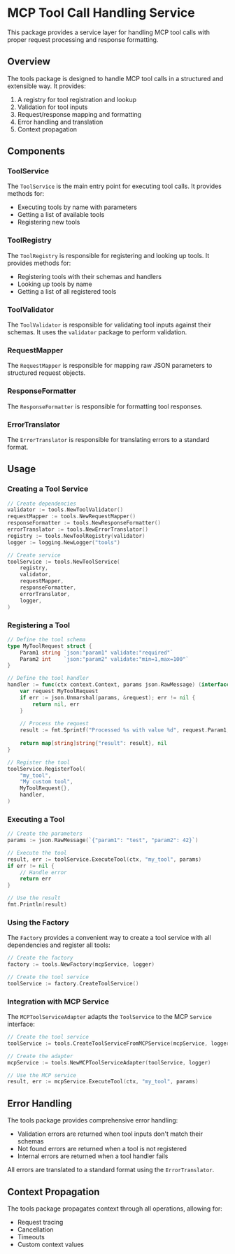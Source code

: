 # MCP Tool Call Handling Service

This package provides a service layer for handling MCP tool calls with proper request processing and response formatting.

## Overview

The tools package is designed to handle MCP tool calls in a structured and extensible way. It provides:

1. A registry for tool registration and lookup
2. Validation for tool inputs
3. Request/response mapping and formatting
4. Error handling and translation
5. Context propagation

## Components

### ToolService

The `ToolService` is the main entry point for executing tool calls. It provides methods for:

- Executing tools by name with parameters
- Getting a list of available tools
- Registering new tools

### ToolRegistry

The `ToolRegistry` is responsible for registering and looking up tools. It provides methods for:

- Registering tools with their schemas and handlers
- Looking up tools by name
- Getting a list of all registered tools

### ToolValidator

The `ToolValidator` is responsible for validating tool inputs against their schemas. It uses the `validator` package to perform validation.

### RequestMapper

The `RequestMapper` is responsible for mapping raw JSON parameters to structured request objects.

### ResponseFormatter

The `ResponseFormatter` is responsible for formatting tool responses.

### ErrorTranslator

The `ErrorTranslator` is responsible for translating errors to a standard format.

## Usage

### Creating a Tool Service

```go
// Create dependencies
validator := tools.NewToolValidator()
requestMapper := tools.NewRequestMapper()
responseFormatter := tools.NewResponseFormatter()
errorTranslator := tools.NewErrorTranslator()
registry := tools.NewToolRegistry(validator)
logger := logging.NewLogger("tools")

// Create service
toolService := tools.NewToolService(
    registry,
    validator,
    requestMapper,
    responseFormatter,
    errorTranslator,
    logger,
)
```

### Registering a Tool

```go
// Define the tool schema
type MyToolRequest struct {
    Param1 string `json:"param1" validate:"required"`
    Param2 int    `json:"param2" validate:"min=1,max=100"`
}

// Define the tool handler
handler := func(ctx context.Context, params json.RawMessage) (interface{}, error) {
    var request MyToolRequest
    if err := json.Unmarshal(params, &request); err != nil {
        return nil, err
    }
    
    // Process the request
    result := fmt.Sprintf("Processed %s with value %d", request.Param1, request.Param2)
    
    return map[string]string{"result": result}, nil
}

// Register the tool
toolService.RegisterTool(
    "my_tool",
    "My custom tool",
    MyToolRequest{},
    handler,
)
```

### Executing a Tool

```go
// Create the parameters
params := json.RawMessage(`{"param1": "test", "param2": 42}`)

// Execute the tool
result, err := toolService.ExecuteTool(ctx, "my_tool", params)
if err != nil {
    // Handle error
    return err
}

// Use the result
fmt.Println(result)
```

### Using the Factory

The `Factory` provides a convenient way to create a tool service with all dependencies and register all tools:

```go
// Create the factory
factory := tools.NewFactory(mcpService, logger)

// Create the tool service
toolService := factory.CreateToolService()
```

### Integration with MCP Service

The `MCPToolServiceAdapter` adapts the `ToolService` to the MCP `Service` interface:

```go
// Create the tool service
toolService := tools.CreateToolServiceFromMCPService(mcpService, logger)

// Create the adapter
mcpService := tools.NewMCPToolServiceAdapter(toolService, logger)

// Use the MCP service
result, err := mcpService.ExecuteTool(ctx, "my_tool", params)
```

## Error Handling

The tools package provides comprehensive error handling:

- Validation errors are returned when tool inputs don't match their schemas
- Not found errors are returned when a tool is not registered
- Internal errors are returned when a tool handler fails

All errors are translated to a standard format using the `ErrorTranslator`.

## Context Propagation

The tools package propagates context through all operations, allowing for:

- Request tracing
- Cancellation
- Timeouts
- Custom context values